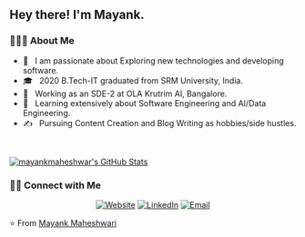 <h2> Hey there! I'm Mayank.</h2>

<h3> 👨🏻‍💻 About Me </h3>

- 🤔 &nbsp; I am passionate about Exploring new technologies and developing software.
- 🎓 &nbsp; 2020 B.Tech-IT graduated from SRM University, India.
- 💼 &nbsp; Working as an SDE-2 at OLA Krutrim AI, Bangalore.
- 🌱 &nbsp; Learning extensively about Software Engineering and AI/Data Engineering.
- ✍️ &nbsp; Pursuing Content Creation and Blog Writing as hobbies/side hustles.

<br/>

[![mayankmaheshwar's GitHub Stats](https://github-readme-stats.vercel.app/api?username=mayankmaheshwar&show_icons=true)](https://github.com/mayankmaheshwar)

<h3> 🤝🏻 Connect with Me </h3>

<p align="center">
<a href="https://mayankmaheshwar.github.io/"><img alt="Website" src="https://img.shields.io/badge/Website-mayankmaheshwar.github.io-blue?style=flat-square&logo=google-chrome"></a>
<a href="https://www.linkedin.com/in/mayankmaheshwar/"><img alt="LinkedIn" src="https://img.shields.io/badge/LinkedIn-mayank%20maheshwar-blue?style=flat-square&logo=linkedin"></a>
<a href="mailto:mayank.maheshwari625@gmail.com"><img alt="Email" src="https://img.shields.io/badge/Email-mayank.maheshwari625@gmail.com-blue?style=flat-square&logo=gmail"></a>
</p>

⭐️ From [Mayank Maheshwari](https://github.com/mayankmaheshwar)
